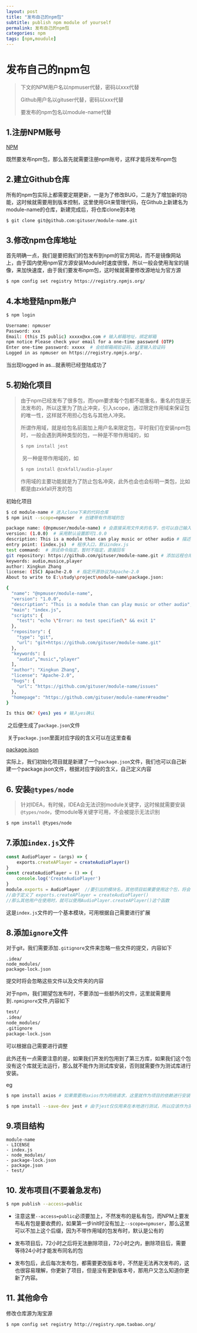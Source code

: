 ```yaml
---
layout: post
title: "发布自己的npm包"
subtitle: publish npm module of yourself
permalink: 发布自己的npm包
categories: npm
tags: [npm,moudule]
---
```




# 发布自己的npm包

> 下文的NPM用户名以npmuser代替，密码以xxx代替
>
> Github用户名以gituser代替，密码以xxx代替
>
> 要发布的npm包名以module-name代替

## 1.注册NPM账号

[NPM](https://www.npmjs.com)

既然要发布npm包，那么首先就需要注册npm账号，这样才能将发布npm包

## 2.建立Github仓库

​	所有的npm包实际上都需要定期更新，一是为了修改BUG，二是为了增加新的功能，这时候就需要用到版本控制，这里使用Git来管理代码，在Github上新建名为module-name的仓库，新建完成后，将仓库clone到本地

```bash
$ git clone git@github.com:gituser/module-name.git
```

## 3.修改npm仓库地址

​	首先明确一点，我们是要把我们的包发布到npm的官方网站，而不是镜像网站上，由于国内使用npm官方源安装Module时速度很慢，所以一般会使用淘宝的镜像，来加快速度，由于我们要发布npm包，这时候就需要修改源地址为官方源

```bash
$ npm config set registry https://registry.npmjs.org/
```

## 4.本地登陆npm账户

```bash
$ npm login

Username: npmuser  
Password: xxx
Email: (this IS public) xxxxx@xx.com # 输入邮箱地址，绑定邮箱
npm notice Please check your email for a one-time password (OTP)
Enter one-time password: xxxxx  # 会给邮箱阀验证码，这里输入验证码
Logged in as npmuser on https://registry.npmjs.org/.
```

当出现logged in as...就表明已经登陆成功了

## 5.初始化项目

>  	由于npm已经发布了很多包，而npm要求每个包都不能重名，重名的包是无法发布的，所以这里为了防止冲突，引入scope，通过限定作用域来保证包的唯一性，这样就不用担心包名与其他人冲突。
>
> 所谓作用域，就是给包名前面加上用户名来限定包，平时我们在安装npm包时，一般会遇到两种类型的包，一种是不带作用域的，如
>
> ```bash
> $ npm install jest
> ```
>
> ​	另一种是带作用域的，如
>
> ```bash
> $ npm install @zxkfall/audio-player
> ```
>
> ​	作用域的主要功能就是为了防止包名冲突，此外也会也会标明一类包，比如都是由zxkfall开发的包

初始化项目

```bash
$ cd module-name # 进入clone下来的代码仓库
$ npm init --scope=npmuser  # 创建带有作用域的包  

package name: (@npmuser/module-name) # 会直接采用文件夹的名字，也可以自己输入，注意作用域
version: (1.0.0)  # 采用默认设置即可1.0.0
description: This is a module than can play music or other audio # 描述
entry point: (index.js)  # 程序入口，默认index.js
test command:  # 测试命令指定，暂时不指定，直接回车
git repository: https://github.com/gituser/module-name.git # 添加远程仓库地址
keywords: audio,musice,player
author: Xingkun Zhang
license: (ISC) Apache-2.0  # 指定开源协议为Apache-2.0
About to write to E:\study\project\module-name\package.json:

{
  "name": "@npmuser/module-name",
  "version": "1.0.0",
  "description": "This is a module than can play music or other audio",
  "main": "index.js",
  "scripts": {
    "test": "echo \"Error: no test specified\" && exit 1"
  },
  "repository": {
    "type": "git",
    "url": "git+https://github.com/gituser/module-name.git"
  },
  "keywords": [
    "audio","music","player"
  ],
  "author": "Xingkun Zhang",
  "license": "Apache-2.0",
  "bugs": {
    "url": "https://github.com/gituser/module-name/issues"
  },
  "homepage": "https://github.com/gituser/module-namer#readme"
}

Is this OK? (yes) yes # 输入yes确认
```

​	之后便生成了`package.json`文件

​	关于`package.json`里面对应字段的含义可以在这里查看

[package.json](https://docs.npmjs.com/cli/v6/configuring-npm/package-json)

​	实际上，我们初始化项目就是新建了一个`package.json`文件，我们也可以自己新建一个package.json文件，根据对应字段的含义，自己定义内容

## 6. 安装`@types/node`

> 针对IDEA，有时候，IDEA会无法识别module关键字，这时候就需要安装`@types/node`，使module等关键字可用，不会被提示无法识别

```bash
$ npm install @types/node
```

## 7.添加`index.js`文件

```js
const AudioPlayer = (args) => {
    exports.createAPlayer = createAudioPlayer()
}
const createAudioPlayer = () => {
    console.log('CreateAudioPlayer')
}
module.exports = AudioPlayer  //要引出的模块名，其他项目如果要使用这个包，将会导入AudioPlayer
//由于定义了 exports.createAPlayer = createAudioPlayer()
//那么其他用户在使用时，就可以使用AudioPlayer.createAPlayer()这个函数
```

​	这是`index.js`文件的一个基本模块，可用根据自己需要进行扩展

## 8.添加`ignore`文件

对于git，我们需要添加`.gitignore`文件来忽略一些文件的提交，内容如下

```
.idea/
node_modules/
package-lock.json
```

提交时将会忽略这些文件以及文件夹的内容

对于npm，我们期望包发布时，不要添加一些额外的文件，这里就需要用到`.npmignore`文件,内容如下

```bash
test/
.idea/
node_modules/
.gitignore
package-lock.json
```

可以根据自己需要进行调整

此外还有一点需要注意的是，如果我们开发的包用到了第三方库，如果我们这个包没有这个库就无法运行，那么就不能作为测试库安装，否则就需要作为测试库进行安装。

eg

```bash
$ npm install axios # 如果需要用axios作为网络请求，这里就作为项目的依赖进行安装
```

```bash
$ npm install --save-dev jest # 由于jest仅仅用来在本地进行测试，所以应该作为测试库来安装
```

## 9.项目结构

```
module-name
- LICENSE
- index.js
- node_modules/
- package-lock.json
- package.json
- test/
```

## 10. 发布项目(不要着急发布)

```bash
$ npm publish --access=public
```

- 注意这里`--access=public`必须要加上，不然发布的是私有包，而NPM上要发布私有包是要收费的，如果第一步init时没有加上`--scope=npmuser`，那么这里可以不加上这个后缀，因为不带作用域的包发布时，默认是公有的

- 发布项目后，72小时之后将无法删除项目，72小时之内，删除项目后，需要等待24小时才能发布同名的包
- 发布包后，此后每次发布包，都需要更改版本号，不然是无法再次发布的，这也很容易理解，你更新了项目，但是没有更新版本号，那用户又怎么知道你更新了内容。

## 11. 其他命令

修改仓库源为淘宝源

```bash
$ npm config set registry http://registry.npm.taobao.org/
```



